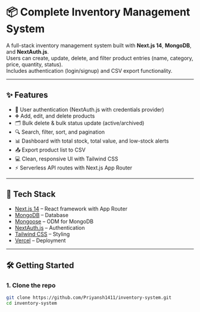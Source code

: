# 📦 Complete Inventory Management System

A full-stack inventory management system built with **Next.js 14**, **MongoDB**, and **NextAuth.js**.  
Users can create, update, delete, and filter product entries (name, category, price, quantity, status).  
Includes authentication (login/signup) and CSV export functionality.

---

## ✨ Features
- 🔐 User authentication (NextAuth.js with credentials provider)  
- ➕ Add, edit, and delete products  
- 🗂️ Bulk delete & bulk status update (active/archived)  
- 🔍 Search, filter, sort, and pagination  
- 📊 Dashboard with total stock, total value, and low-stock alerts  
- 📤 Export product list to CSV  
- 💻 Clean, responsive UI with Tailwind CSS  
- ⚡ Serverless API routes with Next.js App Router  

---

## 🚀 Tech Stack
- [Next.js 14](https://nextjs.org/) – React framework with App Router  
- [MongoDB](https://www.mongodb.com/) – Database  
- [Mongoose](https://mongoosejs.com/) – ODM for MongoDB  
- [NextAuth.js](https://next-auth.js.org/) – Authentication  
- [Tailwind CSS](https://tailwindcss.com/) – Styling  
- [Vercel](https://vercel.com/) – Deployment  

---

## 🛠️ Getting Started

### 1. Clone the repo
```bash
git clone https://github.com/Priyansh1411/inventory-system.git
cd inventory-system




